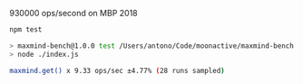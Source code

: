 930000 ops/second on MBP 2018
 
```bash
npm test

> maxmind-bench@1.0.0 test /Users/antono/Code/moonactive/maxmind-bench
> node ./index.js

maxmind.get() x 9.33 ops/sec ±4.77% (28 runs sampled)
```
